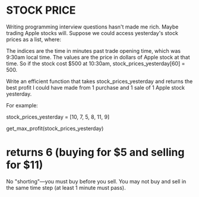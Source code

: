 # STOCK PRICE

Writing programming interview questions hasn't made me rich. Maybe trading Apple stocks will.
Suppose we could access yesterday's stock prices as a list, where:

The indices are the time in minutes past trade opening time, which was 9:30am local time.
The values are the price in dollars of Apple stock at that time.
So if the stock cost $500 at 10:30am, stock_prices_yesterday[60] = 500.

Write an efficient function that takes stock_prices_yesterday and returns the best profit I could have made from 1 purchase and 1 sale of 1 Apple stock yesterday.

For example:

  stock_prices_yesterday = [10, 7, 5, 8, 11, 9]

get_max_profit(stock_prices_yesterday)
# returns 6 (buying for $5 and selling for $11)

No "shorting"—you must buy before you sell. You may not buy and sell in the same time step (at least 1 minute must pass).